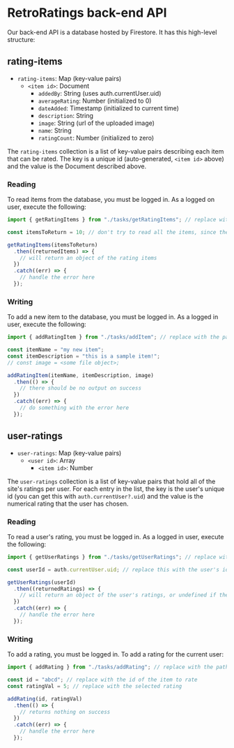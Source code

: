 # RetroRatings back-end API

Our back-end API is a database hosted by Firestore. It has this high-level structure:

## rating-items

- `rating-items`: Map (key-value pairs)
  - `<item id>`: Document
    - `addedBy`: String (uses auth.currentUser.uid)
    - `averageRating`: Number (initialized to 0)
    - `dateAdded`: Timestamp (initialized to current time)
    - `description`: String
    - `image`: String (url of the uploaded image)
    - `name`: String
    - `ratingCount`: Number (initialized to zero)

The `rating-items` collection is a list of key-value pairs describing each item that can be rated. The key is a unique id (auto-generated, `<item id>` above) and the value is the Document described above.

### Reading

To read items from the database, you must be logged in. As a logged on user, execute the following:

```ts
import { getRatingItems } from "./tasks/getRatingItems"; // replace with the path to getRatingItems.ts relative to the current file

const itemsToReturn = 10; // don't try to read all the items, since there may be a large amount

getRatingItems(itemsToReturn)
  .then((returnedItems) => {
    // will return an object of the rating items
  })
  .catch((err) => {
    // handle the error here
  });
```

### Writing

To add a new item to the database, you must be logged in. As a logged in user, execute the following:

```ts
import { addRatingItem } from "./tasks/addItem"; // replace with the path to addItem.ts relative to the current file

const itemName = "my new item";
const itemDescription = "this is a sample item!";
// const image = <some file object>;

addRatingItem(itemName, itemDescription, image)
  .then(() => {
    // there should be no output on success
  })
  .catch((err) => {
    // do something with the error here
  });
```

## user-ratings

- `user-ratings`: Map (key-value pairs)
  - `<user id>`: Array
    - `<item id>`: Number

The `user-ratings` collection is a list of key-value pairs that hold all of the site's ratings per user. For each entry in the list, the key is the user's unique id (you can get this with `auth.currentUser?.uid`) and the value is the numerical rating that the user has chosen.

### Reading

To read a user's rating, you must be logged in. As a logged in user, execute the following:

```ts
import { getUserRatings } from "./tasks/getUserRatings"; // replace with the path to getUserRatings.ts relative to the current file

const userId = auth.currentUser.uid; // replace this with the user's id

getUserRatings(userId)
  .then((returnedRatings) => {
    // will return an object of the user's ratings, or undefined if they haven't rated anything
  })
  .catch((err) => {
    // handle the error here
  });
```

### Writing

To add a rating, you must be logged in. To add a rating for the current user:

```ts
import { addRating } from "./tasks/addRating"; // replace with the path to addRating.ts relative to the current file

const id = "abcd"; // replace with the id of the item to rate
const ratingVal = 5; // replace with the selected rating

addRating(id, ratingVal)
  .then(() => {
    // returns nothing on success
  })
  .catch((err) => {
    // handle the error here
  });
```
